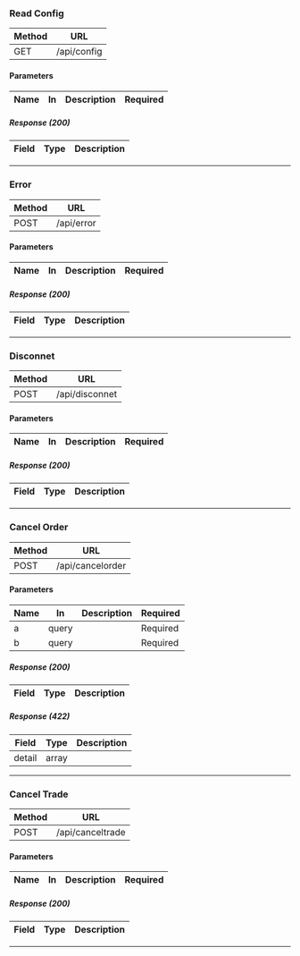 
### Read Config




| Method | URL |
|--------|-----|
| GET | /api/config |

#### Parameters
| Name | In | Description | Required |
|------|----|-------------|----------|

##### Response (200)
| Field | Type | Description |
|-------|------|-------------|

---

### Error




| Method | URL |
|--------|-----|
| POST | /api/error |

#### Parameters
| Name | In | Description | Required |
|------|----|-------------|----------|

##### Response (200)
| Field | Type | Description |
|-------|------|-------------|

---

### Disconnet




| Method | URL |
|--------|-----|
| POST | /api/disconnet |

#### Parameters
| Name | In | Description | Required |
|------|----|-------------|----------|

##### Response (200)
| Field | Type | Description |
|-------|------|-------------|

---

### Cancel Order




| Method | URL |
|--------|-----|
| POST | /api/cancelorder |

#### Parameters
| Name | In | Description | Required |
|------|----|-------------|----------|
| a | query |  | Required |
| b | query |  | Required |

##### Response (200)
| Field | Type | Description |
|-------|------|-------------|

##### Response (422)
| Field | Type | Description |
|-------|------|-------------|
| detail | array |  |

---

### Cancel Trade




| Method | URL |
|--------|-----|
| POST | /api/canceltrade |

#### Parameters
| Name | In | Description | Required |
|------|----|-------------|----------|

##### Response (200)
| Field | Type | Description |
|-------|------|-------------|

---